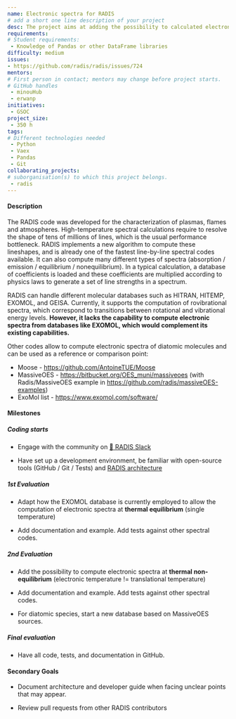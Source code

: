 ```yaml
---
name: Electronic spectra for RADIS
# add a short one line description of your project
desc: The project aims at adding the possibility to calculated electronic spectra with RADIS, mainly using the newly available molecules in ExoMol
requirements:
# Student requirements:
 - Knowledge of Pandas or other DataFrame libraries
difficulty: medium
issues:
- https://github.com/radis/radis/issues/724
mentors:
# First person in contact; mentors may change before project starts.
# GitHub handles
 - minouHub
 - erwanp
initiatives:
 - GSOC
project_size:
 - 350 h
tags:
# Different technologies needed
 - Python
 - Vaex
 - Pandas
 - Git
collaborating_projects:
# suborganisation(s) to which this project belongs.
 - radis
---
```


#### Description

  
The RADIS code was developed for the characterization of plasmas, flames and atmospheres.
High-temperature spectral calculations require to resolve the shape of tens of millions of lines, which is the usual performance bottleneck.
RADIS implements a new algorithm to compute these lineshapes, and is already one of the fastest line-by-line spectral codes available.
It can also compute many different types of spectra (absorption / emission / equilibrium / nonequilibrium).
In a typical calculation, a database of coefficients is loaded and these coefficients are multiplied according to physics laws to generate a set of line strengths in a spectrum.

RADIS can handle different molecular databases such as HITRAN, HITEMP, EXOMOL, and GEISA.
Currently, it supports the computation of rovibrational spectra, which correspond to transitions between rotational and vibrational energy levels.
**However, it lacks the capability to compute electronic spectra from databases like EXOMOL, which would complement its existing capabilities.**

Other codes allow to compute electronic spectra of diatomic molecules and can be used as a reference or comparison point:

* Moose - https://github.com/AntoineTUE/Moose
* MassiveOES - https://bitbucket.org/OES_muni/massiveoes (with Radis/MassiveOES example in https://github.com/radis/massiveOES-examples)
* ExoMol list - https://www.exomol.com/software/

#### Milestones

##### Coding starts

* Engage with the community on [💬 RADIS Slack](https://github.com/radis/slack-invite)

* Have set up a development environment, be familiar with open-source tools (GitHub / Git / Tests) and [RADIS architecture](https://radis.readthedocs.io/en/latest/dev/developer.html#architecture)

##### 1st Evaluation

* Adapt how the EXOMOL database is currently employed to allow the computation of electronic spectra at **thermal equilibrium** (single temperature)  

* Add documentation and example. Add tests against other spectral codes.

##### 2nd Evaluation

* Add the possibility to compute electronic spectra at **thermal non-equilibrium** (electronic temperature != translational temperature)

* Add documentation and example. Add tests against other spectral codes.

* For diatomic species, start a new database based on MassiveOES sources.

##### Final evaluation

* Have all code, tests, and documentation in GitHub.

#### Secondary Goals

* Document architecture and developer guide when facing unclear points that may appear.

* Review pull requests from other RADIS contributors
